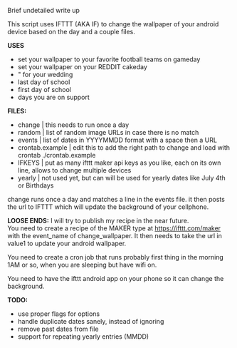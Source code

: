 Brief undetailed write up

This script uses IFTTT (AKA IF) to change the wallpaper of your android device based on the day and a couple files.

**USES**
* set your wallpaper to your favorite football teams on gameday
* set your wallpaper on your REDDIT cakeday
* " for your wedding
* last day of school
* first day of school
* days you are on support

**FILES:**
* change | this needs to run once a day  
* random | list of random image URLs in case there is no match  
* events | list of dates in YYYYMMDD format with a space then a URL  
* crontab.example | edit this to add the right path to change and load with crontab ./crontab.example
* IFKEYS | put as many ifttt maker api keys as you like, each on its own line, allows to change multiple devices
* yearly | not used yet, but can will be used for yearly dates like July 4th or Birthdays

change runs once a day and matches a line in the events file. it then posts the url to IFTTT which will update the background of your cellphone.

**LOOSE ENDS:**
I will try to publish my recipe in the near future.  
You need to create a recipe of the MAKER type at https://ifttt.com/maker with the event_name of change_wallpaper. It then needs to take the url in value1 to update your android wallpaper.

You need to create a cron job that runs probably first thing in the morning 1AM or so, when you are sleeping but have wifi on.

You need to have the ifttt android app on your phone so it can change the background.

**TODO:**
* use proper flags for options
* handle duplicate dates sanely, instead of ignoring 
* remove past dates from file
* support for repeating yearly entries (MMDD)
